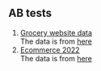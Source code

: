 ## AB tests
1. [Grocery website data](grocerywebsiteabtestdata.ipynb)     
The data is from [here](https://www.kaggle.com/datasets/tklimonova/grocery-website-data-for-ab-test)
2. [Ecommerce 2022](Ecommerce2022.ipynb)    
The data is from [here](https://www.kaggle.com/datasets/putdejudomthai/ecommerce-ab-testing-2022-dataset1)
